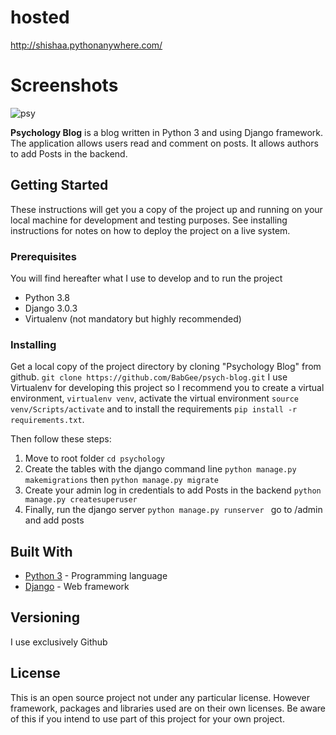 # hosted 

http://shishaa.pythonanywhere.com/ 


# Screenshots

![psy](https://user-images.githubusercontent.com/39271713/75101431-7c586780-55ed-11ea-8f00-431714ade996.png)

**Psychology Blog** is a blog written in Python 3 and using Django framework.
The application allows users read and comment on posts. It allows authors to add Posts in the backend. 


## Getting Started

These instructions will get you a copy of the project up and running on your local machine for development and testing purposes. See installing instructions for notes on how to deploy the project on a live system.


### Prerequisites
You will find hereafter what I use to develop and to run the project
* Python 3.8
* Django 3.0.3
* Virtualenv (not mandatory but highly recommended)

### Installing
Get a local copy of the project directory by cloning "Psychology Blog" from github. `git clone https://github.com/BabGee/psych-blog.git`
I use Virtualenv for developing this project so I recommend you to create a virtual environment, `virtualenv venv`, activate the virtual environment `source venv/Scripts/activate`  and to install the requirements `pip install -r requirements.txt`.

Then follow these steps:
1. Move to root folder `cd psychology`
2. Create the tables with the django command line `python manage.py makemigrations` then `python manage.py migrate`
3. Create your admin log in credentials to add Posts in the backend `python manage.py createsuperuser`
4. Finally, run the django server `python manage.py runserver ` go to /admin and add posts 


## Built With

* [Python 3](https://www.python.org/downloads/) - Programming language
* [Django](https://www.djangoproject.com/) - Web framework 


## Versioning
I use exclusively Github

## License

This is an open source project not under any particular license.
However framework, packages and libraries used are on their own licenses. Be aware of this if you intend to use part of this project for your own project.




